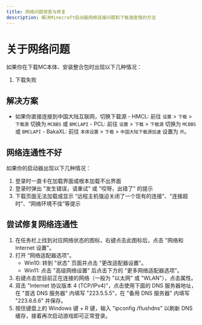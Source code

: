 ```yaml
---
title: 网络问题排查与修复
description: 解决Minecraft启动器网络连接问题和下载速度慢的方法
---
```


# 关于网络问题

如果你在下载MC本体、安装整合包时出现以下几种情况：

1. 下载失败

## 解决方案

- 如果你直接连接到中国大陆互联网，切换下载源
      - HMCL: 前往 `设置` > `下载` > `下载源` 切换为 `MCBBS` 或 `BMCLAPI`
      - PCL: 前往 `设置` > `下载` > `下载源` 切换为 `MCBBS` 或 `BMCLAPI`
      - BakaXL: 前往 `本体设置` > `下载` > `中国大陆下载源加速` 设置为 `开`。

## 网络连通性不好

如果你的启动器出现以下几种情况：

1. 登录时一直卡在加载界面或根本加载不出界面
2. 登录时弹出 "发生错误，请重试" 或 "哎呀，出错了" 的提示
3. 下载页面无法加载或显示 “远程主机强迫关闭了一个现有的连接”、“连接超时”、“网络环境不佳”等提示

## 尝试修复网络连通性

1. 在任务栏上找到对应网络状态的图标，右键点击此图标后，点击 "网络和 Internet 设置"。
2. 打开 “网络适配器选项”。
   - Win10: 转到 "状态" 页面并点击 "更改适配器设置"。  
   - Win11: 点击 "高级网络设置" 后点击下方的 "更多网络适配器选项"。
3. 右键点击您目前正在连接的网络（一般为 "以太网" 或 "WLAN"），点击属性。
4. 双击 "Internet 协议版本 4 (TCP/IPv4)"，点击使用下面的 DNS 服务器地址，在 "首选 DNS 服务器" 内填写 "223.5.5.5"，在 "备用 DNS 服务器" 内填写 "223.6.6.6" 并保存。
5. 按住键盘上的 Windows 键 + R 键，输入 "ipconfig /flushdns" 以刷新 DNS 缓存，接着再次启动游戏即可正常登录。

